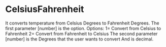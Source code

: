 # CelsiusFahrenheit
It converts temperature from Celsius  Degrees to Fahrenheit Degrees.  The first parameter [number] is the  option. Options: 1= Convert from Celsius to Fahrenheit 2= Convert from Fahrenheit to Celsius The second parameter [number] is the  Degrees that the user wants to convert And is decimal. 
